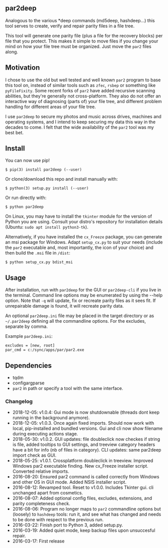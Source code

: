 ## par2deep

Analogous to the various *deep commands (md5deep, hashdeep...) this tool serves to create, verify and repair parity files in a file tree.

This tool will generate one parity file (plus a file for the recovery blocks) per file that you protect. This makes it simple to move files if you change your mind on how your file tree must be organized. Just move the `par2` files along.

## Motivation

I chose to use the old but well tested and well known `par2` program to base this tool on, instead of similar tools such as `zfec`, `rsbep` or something like `pyFileFixity`. Some recent forks of `par2` have added recursive scanning abilities, but they're generally not cross-platform. They also do not offer an interactive way of diagnosing (parts of) your file tree, and different problem handling for different areas of your file tree.

I use `par2deep` to secure my photos and music across drives, machines and operating systems, and I intend to keep securing my data this way in the decades to come. I felt that the wide availability of the `par2` tool was my best bet.

## Install

You can now use pip!

    $ pip(3) install par2deep (--user)

Or clone/download this repo and install manually with:

    $ python(3) setup.py install (--user)

Or run directly with:

    $ python par2deep

On Linux, you may have to install the `tkinter` module for the version of Python you are using. Consult your distro's repository for installation details (Ubuntu: `sudo apt install python3-tk`).

Alternatively, if you have installed the `cx_Freeze` package, you can generate an msi package for Windows. Adapt `setup_cx.py` to suit your needs (include the `par2` executable and, most importantly, the icon of your choice) and then build the `.msi` file in `/dist`:

    $ python setup_cx.py bdist_msi

## Usage

After installation, run with `par2deep` for the GUI or `par2deep-cli` if you live in the terminal. Command line options may be enumerated by using the --help option. Note that `-q` will update, fix or recreate parity files as it sees fit. If unrepairable damage is found, it will recreate parity data.

An optional `par2deep.ini` file may be placed in the target directory or as `~/.par2deep` defining all the commandline options. For the excludes, separate by comma.

Example `par2deep.ini`:

	excludes = [new, root]
	par_cmd = c:/sync/apps/par/par2.exe

## Dependencies

 * tqdm
 * configargparse
 * `par2` in path or specify a tool with the same interface.

### Changelog

 * 2018-12-05: v1.0.4: Gui mode is now shutdownable (threads dont keep running in the background anymore).
 * 2018-12-05: v1.0.3. Once again fixed imports. Should now work with local, pip-installed and bundled versions. Gui and cli now show filename during executing actions stage.
 * 2018-05-30: v1.0.2. GUI updates: file doubleclick now checkes if string is file, added tooltips to GUI settings, and treeview category headers have a bit for info (nb of files in category). CLI updates: same par2deep import check as GUI.
 * 2018-05-25: v1.0.1. Crossplatform doubleclick in treeview. Improved Windows par2 executable finding. New cx_Freeze installer script. Converted relative imports.
 * 2016-08-20: Ensured par2 command is called correctly from Windows and other OS in GUI mode. Added NSIS installer script.
 * 2016-08-12: Revamped tool. Reset to v1.0.0. Includes Tkinter gui. cli unchanged apart from cosmetics.
 * 2016-08-07: Added optional config files, excludes, extensions, and parity completeness check.
 * 2016-08-06: Program no longer maps to `par2` commandline options but (loosely) to `hashdeep` tools: run it, and see what has changed and needs to be done with respect to the previous run.
 * 2016-03-22: Finish port to Python 3, added setup.py.
 * 2016-03-19: Added quiet mode, keep backup files upon unsuccesful repair.
 * 2016-03-17: First release

